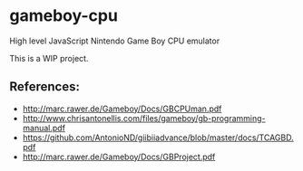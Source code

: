 # gameboy-cpu
High level JavaScript Nintendo Game Boy CPU emulator

This is a WIP project. 

## References:
* http://marc.rawer.de/Gameboy/Docs/GBCPUman.pdf
* http://www.chrisantonellis.com/files/gameboy/gb-programming-manual.pdf
* https://github.com/AntonioND/giibiiadvance/blob/master/docs/TCAGBD.pdf
* http://marc.rawer.de/Gameboy/Docs/GBProject.pdf
